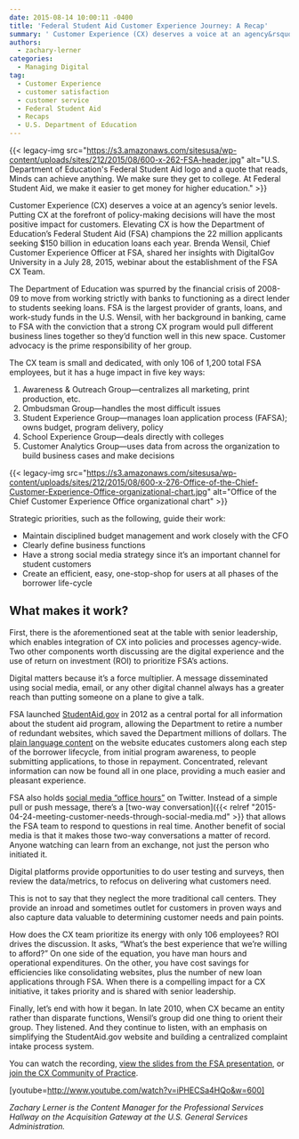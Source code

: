 ```yaml
---
date: 2015-08-14 10:00:11 -0400
title: 'Federal Student Aid Customer Experience Journey: A Recap'
summary: ' Customer Experience (CX) deserves a voice at an agency&rsquo;s senior levels. Putting CX'
authors:
  - zachary-lerner
categories:
  - Managing Digital
tag:
  - Customer Experience
  - customer satisfaction
  - customer service
  - Federal Student Aid
  - Recaps
  - U.S. Department of Education
---
```


{{< legacy-img src="https://s3.amazonaws.com/sitesusa/wp-content/uploads/sites/212/2015/08/600-x-262-FSA-header.jpg" alt="U.S. Department of Education's Federal Student Aid logo and a quote that reads, Minds can achieve anything. We make sure they get to college. At Federal Student Aid, we make it easier to get money for higher education." >}}

Customer Experience (CX) deserves a voice at an agency’s senior levels. Putting CX at the forefront of policy-making decisions will have the most positive impact for customers. Elevating CX is how the Department of Education’s Federal Student Aid (FSA) champions the 22 million applicants seeking $150 billion in education loans each year. Brenda Wensil, Chief Customer Experience Officer at FSA, shared her insights with DigitalGov University in a July 28, 2015, webinar about the establishment of the FSA CX Team.

The Department of Education was spurred by the financial crisis of 2008-09 to move from working strictly with banks to functioning as a direct lender to students seeking loans. FSA is the largest provider of grants, loans, and work-study funds in the U.S. Wensil, with her background in banking, came to FSA with the conviction that a strong CX program would pull different business lines together so they’d function well in this new space. Customer advocacy is the prime responsibility of her group.

The CX team is small and dedicated, with only 106 of 1,200 total FSA employees, but it has a huge impact in five key ways:

  1. Awareness & Outreach Group—centralizes all marketing, print production, etc.
  2. Ombudsman Group—handles the most difficult issues
  3. Student Experience Group—manages loan application process (FAFSA); owns budget, program delivery, policy
  4. School Experience Group—deals directly with colleges
  5. Customer Analytics Group—uses data from across the organization to build business cases and make decisions

{{< legacy-img src="https://s3.amazonaws.com/sitesusa/wp-content/uploads/sites/212/2015/08/600-x-276-Office-of-the-Chief-Customer-Experience-Office-organizational-chart.jpg" alt="Office of the Chief Customer Experience Office organizational chart" >}}

Strategic priorities, such as the following, guide their work:

  * Maintain disciplined budget management and work closely with the CFO
  * Clearly define business functions
  * Have a strong social media strategy since it’s an important channel for student customers
  * Create an efficient, easy, one-stop-shop for users at all phases of the borrower life-cycle

## What makes it work?

First, there is the aforementioned seat at the table with senior leadership, which enables integration of CX into policies and processes agency-wide. Two other components worth discussing are the digital experience and the use of return on investment (ROI) to prioritize FSA’s actions.

Digital matters because it’s a force multiplier. A message disseminated using social media, email, or any other digital channel always has a greater reach than putting someone on a plane to give a talk.

FSA launched [StudentAid.gov](https://studentaid.ed.gov/) in 2012 as a central portal for all information about the student aid program, allowing the Department to retire a number of redundant websites, which saved the Department millions of dollars. The [plain language content](https://www.WHATEVER/resources/plain-language-web-writing-tips/) on the website educates customers along each step of the borrower lifecycle, from initial program awareness, to people submitting applications, to those in repayment. Concentrated, relevant information can now be found all in one place, providing a much easier and pleasant experience.

FSA also holds [social media “office hours”](https://www.WHATEVER/2015/01/05/great-customer-service-in-140-characters-askfafsa-twitter-chats/) on Twitter. Instead of a simple pull or push message, there’s a [two-way conversation]({{< relref "2015-04-24-meeting-customer-needs-through-social-media.md" >}} that allows the FSA team to respond to questions in real time. Another benefit of social media is that it makes those two-way conversations a matter of record. Anyone watching can learn from an exchange, not just the person who initiated it.

Digital platforms provide opportunities to do user testing and surveys, then review the data/metrics, to refocus on delivering what customers need.

This is not to say that they neglect the more traditional call centers. They provide an inroad and sometimes outlet for customers in proven ways and also capture data valuable to determining customer needs and pain points.

How does the CX team prioritize its energy with only 106 employees? ROI drives the discussion. It asks, “What’s the best experience that we’re willing to afford?” On one side of the equation, you have man hours and operational expenditures. On the other, you have cost savings for efficiencies like consolidating websites, plus the number of new loan applications through FSA. When there is a compelling impact for a CX initiative, it takes priority and is shared with senior leadership.

Finally, let’s end with how it began. In late 2010, when CX became an entity rather than disparate functions, Wensil’s group did one thing to orient their group. They listened. And they continue to listen, with an emphasis on simplifying the StudentAid.gov website and building a centralized complaint intake process system.

You can watch the recording, [view the slides from the FSA presentation](https://s3.amazonaws.com/sitesusa/wp-content/uploads/sites/212/2015/08/DigitalGov-Webinar-FSA-Customer-Experience-Journey-7-28-15.pptx), or [join the CX Community of Practice](https://docs.google.com/a/gsa.gov/forms/d/1hzJbZChUg2TRLi_MiC4nAbB-HKUOerBF2kL0qO38fPo/viewform).

[youtube=http://www.youtube.com/watch?v=iPHECSa4HQo&w=600]

_Zachary Lerner is the Content Manager for the Professional Services Hallway on the Acquisition Gateway at the U.S. General Services Administration._